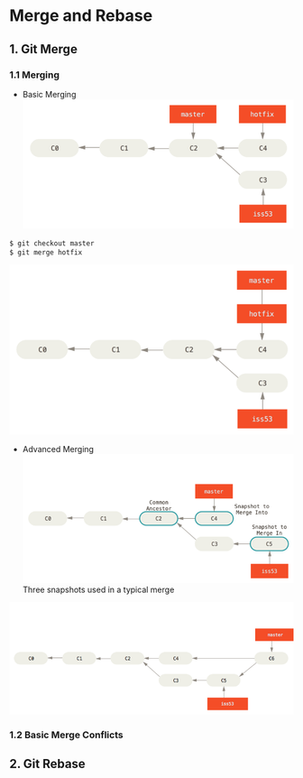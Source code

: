 # Merge and Rebase

## 1. Git Merge

### 1.1 Merging

- Basic Merging
  ![](../assets/06-basic-merge.png)

```
$ git checkout master
$ git merge hotfix
```

![](../assets/06-basic-merge-2.png)

- Advanced Merging
  ![](../assets/06-basic-merging-3.png)
  Three snapshots used in a typical merge

![](../assets/06-basic-merging-4.png)

### 1.2 Basic Merge Conflicts

## 2. Git Rebase
